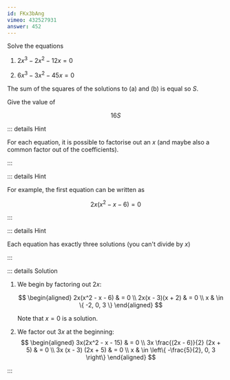 ```yaml
---
id: FKx3bAng
vimeo: 432527931
answer: 452
---
```


Solve the equations

1.  $2x^3 - 2x^2 - 12x = 0$

1.  $6x^3 - 3x^2 - 45x = 0$

The sum of the squares of the solutions to (a) and (b) is equal so $S$.

Give the value of

$$
16S
$$

<AnswerInput :answer="$frontmatter.answer" />

::: details Hint

For each equation, it is possible to factorise out an $x$ (and maybe also a
common factor out of the coefficients).

:::

::: details Hint

For example, the first equation can be written as

$$
2x(x^2 - x - 6) = 0
$$

:::

::: details Hint

Each equation has exactly three solutions (you can't divide by $x$)

:::

::: details Solution

1. We begin by factoring out $2x$:

   $$
   \begin{aligned}
   2x(x^2 - x - 6) & = 0 \\
   2x(x - 3)(x + 2) & = 0 \\
   x & \in \{ -2, 0, 3 \}
   \end{aligned}
   $$

   Note that $x = 0$ is a solution.

1. We factor out $3x$ at the beginning:
   $$
   \begin{aligned}
   3x(2x^2 - x - 15) & = 0 \\
   3x \frac{(2x - 6)}{2} (2x + 5) & = 0 \\
   3x (x - 3) (2x + 5) & = 0 \\
   x & \in \left\{ -\frac{5}{2}, 0, 3 \right\}
   \end{aligned}
   $$

:::
